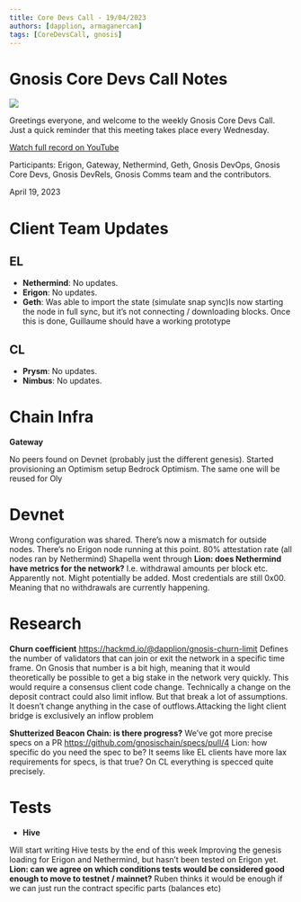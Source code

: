 ```yaml
---
title: Core Devs Call - 19/04/2023
authors: [dapplion, armaganercan]
tags: [CoreDevsCall, gnosis]
---
```

# Gnosis Core Devs Call Notes

![](https://i.imgur.com/yWkAFed.png)

Greetings everyone, and welcome to the weekly Gnosis Core Devs Call. Just a quick reminder that this meeting takes place every Wednesday.

[Watch full record on YouTube](https://youtu.be/LInX7dJJ6Ak)

Participants: Erigon, Gateway, Nethermind, Geth, Gnosis DevOps, Gnosis Core Devs, Gnosis DevRels, Gnosis Comms team and the contributors.

April 19, 2023

# Client Team Updates
## EL
* **Nethermind**: No updates. 
* **Erigon**: No updates.
* **Geth**: Was able to import the state (simulate snap sync)Is now starting the node in full sync, but it’s not connecting / downloading blocks. Once this is done, Guillaume should have a working prototype

## CL
* **Prysm**: No updates.
* **Nimbus**: No updates.

# Chain Infra
**Gateway** 

No peers found on Devnet (probably just the different genesis). Started provisioning an Optimism setup
Bedrock Optimism. The same one will be reused for Oly

# Devnet

Wrong configuration was shared. There’s now a mismatch for outside nodes. There’s no Erigon node running at this point. 80% attestation rate (all nodes ran by Nethermind) Shapella went through
**Lion: does Nethermind have metrics for the network?**
I.e. withdrawal amounts per block etc. Apparently not.
Might potentially be added. Most credentials are still 0x00. Meaning that no withdrawals are currently happening.

# Research

**Churn coefficient**
https://hackmd.io/@dapplion/gnosis-churn-limit
Defines the number of validators that can join or exit the network in a specific time frame. On Gnosis that number is a bit high, meaning that it would theoretically be possible to get a big stake in the network very quickly. This would require a consensus client code change. Technically a change on the deposit contract could also limit inflow. But that break a lot of assumptions. It doesn’t change anything in the case of outflows.Attacking the light client bridge is exclusively an inflow problem

**Shutterized Beacon Chain: is there progress?**
We’ve got more precise specs on a PR
https://github.com/gnosischain/specs/pull/4
Lion: how specific do you need the spec to be? It seems like EL clients have more lax requirements for specs, is that true? On CL everything is specced quite precisely.


# Tests
* **Hive**

Will start writing Hive tests by the end of this week
Improving the genesis loading for Erigon and Nethermind, but hasn’t been tested on Erigon yet. 
**Lion: can we agree on which conditions tests would be considered good enough to move to testnet / mainnet?**
Ruben thinks it would be enough if we can just run the contract specific parts (balances etc)








